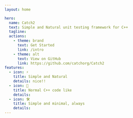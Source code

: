 ```yaml
---
layout: home

hero:
  name: Catch2
  text: Simple and Natural unit testing framework for C++
  tagline: 
  actions:
    - theme: brand
      text: Get Started
      link: /intro
    - theme: alt
      text: View on GitHub
      link: https://github.com/catchorg/Catch2
features:
  - icon: ⚡️
    title: Simple and Natural
    details: nice!!
  - icon: 🖖
    title: Normal C++ code like
    details: 
  - icon: 🛠️
    title: Simple and minimal, always
    details:
---
```


<style>
    :root {
        --vp-home-hero-name-color: transparent;
        --vp-home-hero-name-background: -webkit-linear-gradient(120deg, #bd34fe, #41d1ff);
    }


</style>